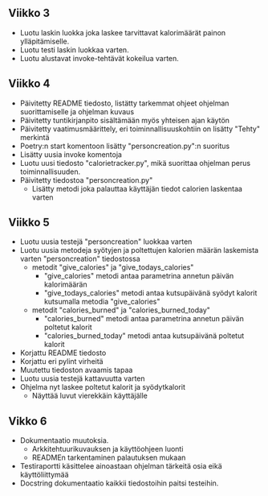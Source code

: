 ## Viikko 3

- Luotu laskin luokka joka laskee tarvittavat kalorimäärät painon ylläpitämiselle.
- Luotu testi laskin luokkaa varten.
- Luotu alustavat invoke-tehtävät kokeilua varten.

## Viikko 4

- Päivitetty README tiedosto, listätty tarkemmat ohjeet ohjelman suorittamiselle ja ohjelman kuvaus
- Päivitetty tuntikirjanpito sisältämään myös yhteisen ajan käytön
- Päivitetty vaatimusmäärittely, eri toiminnallisuuskohtiin on lisätty "Tehty" merkintä
- Poetry:n start komentoon lisätty "personcreation.py":n suoritus
- Lisätty uusia invoke komentoja
- Luotu uusi tiedosto "calorietracker.py", mikä suorittaa ohjelman perus toiminnallisuuden.
- Päivitetty tiedostoa "personcreation.py"
    - Lisätty metodi joka palauttaa käyttäjän tiedot calorien laskentaa varten

## Viikko 5

- Luotu uusia testejä "personcreation" luokkaa varten
- Luotu uusia metodeja syötyjen ja poltettujen kalorien määrän laskemista varten "personcreation" tiedostossa
    - metodit "give_calories" ja "give_todays_calories"
        - "give_calories" metodi antaa parametrina annetun päivän kalorimäärän
        - "give_todays_calories" metodi antaa kutsupäivänä syödyt kalorit kutsumalla metodia "give_calories"
    - metodit "calories_burned" ja "calories_burned_today"
        - "calories_burned" metodi antaa parametrina annetun päivän poltetut kalorit
        - "calories_burned_today" metodi antaa kutsupäivänä poltetut kalorit 
- Korjattu README tiedosto
- Korjattu eri pylint virheitä
- Muutettu tiedoston avaamis tapaa
- Luotu uusia testejä kattavuutta varten
- Ohjelma nyt laskee poltetut kalorit ja syödytkalorit
    - Näyttää luvut vierekkäin käyttäjälle

## Vikko 6
- Dokumentaatio muutoksia.
    - Arkkitehtuurikuvauksen ja käyttöohjeen luonti
    - READMEn tarkentaminen palautuksen mukaan
- Testiraportti käsittelee ainoastaan ohjelman tärkeitä osia eikä käyttöliittymää
- Docstring dokumentaatio kaikkii tiedostoihin paitsi testeihin.